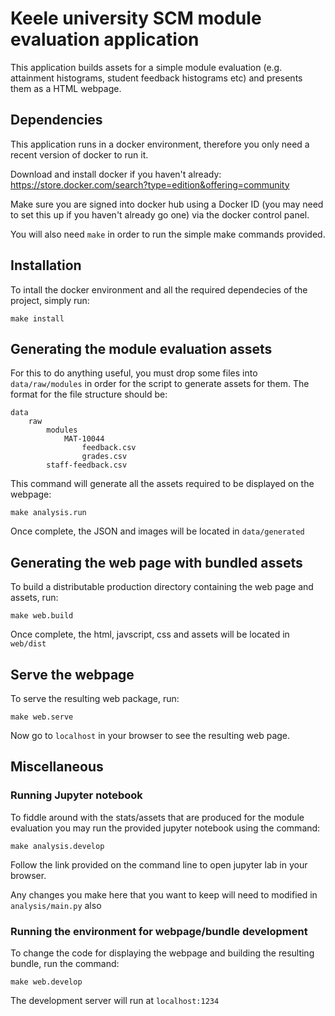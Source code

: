 # Keele university SCM module evaluation application
This application builds assets for a simple module evaluation (e.g. attainment histograms, student feedback histograms etc) and presents them as a HTML webpage.


## Dependencies
This application runs in a docker environment, therefore you only need a recent version of docker to run it.

Download and install docker if you haven't already: https://store.docker.com/search?type=edition&offering=community

Make sure you are signed into docker hub using a Docker ID (you may need to set this up if you haven't already go one) via the docker control panel. 

You will also need `make` in order to run the simple make commands provided.

## Installation
To intall the docker environment and all the required dependecies of the project, simply run:

```
make install
```

## Generating the module evaluation assets
For this to do anything useful, you must drop some files into `data/raw/modules` in order for the script to generate assets for them. The format for the file structure should be:

```
data
    raw
        modules
            MAT-10044
                feedback.csv
                grades.csv
        staff-feedback.csv
```

This command will generate all the assets required to be displayed on the webpage:

```
make analysis.run
```

Once complete, the JSON and images will be located in `data/generated`

## Generating the web page with bundled assets
To build a distributable production directory containing the web page and assets, run:

```
make web.build
```

Once complete, the html, javscript, css and assets will be located in `web/dist`

## Serve the webpage
To serve the resulting web package, run:

```
make web.serve
```

Now go to `localhost` in your browser to see the resulting web page.

## Miscellaneous

### Running Jupyter notebook

To fiddle around with the stats/assets that are produced for the module evaluation you may run the provided jupyter notebook using the command:

```
make analysis.develop
```

Follow the link provided on the command line to open jupyter lab in your browser.

Any changes you make here that you want to keep will need to modified in `analysis/main.py` also

### Running the environment for webpage/bundle development

To change the code for displaying the webpage and building the resulting bundle, run the command:

```
make web.develop
```

The development server will run at `localhost:1234`